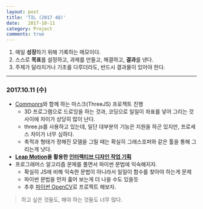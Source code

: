 ```yaml
---
layout: post
title: 'TIL (2017 4Q)'
date:   2017-10-11
category: Project
comments: true
---
```


1. 매일 **성장**하기 위해 기록하는 메모이다.
2. 스스로 **목표**를 설정하고, 과제를 만들고, 해결하고, **결과**를 낸다.
3. 주제가 달라지거나 기초를 다루더라도, 반드시 결과물이 있어야 한다.

<p class="break"></p>

---

### 2017.10.11 (수)

- [Commonrs](commonrs.co)와 함께 하는 마스크(ThreeJS) 프로젝트 진행
	- 3D 프로그램으로 드로잉을 하는 것과, 코딩으로 일일이 좌표를 넣어 그리는 것 사이에 차이가 상당히 많이 난다.
	- three.js를 사용하고 있는데, 일단 대부분의 기능은 지원을 하곤 있지만, 프로세스 차이가 너무 심하다.
	- 축적과 형태가 정해진 모델을 그릴 때는 확실히 그래스호퍼와 같은 툴을 통해 그리는게 낫다.
- **[Leap Motion](https://www.leapmotion.com/)을 활용한 [인터렉티브 디자인 작업 기획](/project/leap-motion)**
- 프로그래머스 알고리즘 문제를 풀면서 파이썬 문법에 익숙해지자.
    - 확실히 JS에 비해 익숙한 문법이 아니라서 일일이 함수를 찾아야 하는게 문제
    - 파이썬 문법을 먼저 훓어 보는게 더 나을 수도 있을듯
    - 추후 [파이썬 OpenCV](http://opencv-python.readthedocs.io/en/latest/)로 프로젝트 해보자.


> 하고 싶은 것들도, 해야 하는 것들도 너무 많다.



